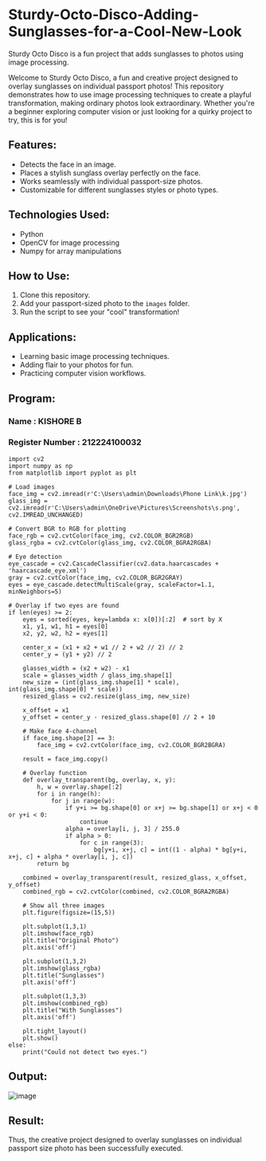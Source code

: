 # Sturdy-Octo-Disco-Adding-Sunglasses-for-a-Cool-New-Look

Sturdy Octo Disco is a fun project that adds sunglasses to photos using image processing.

Welcome to Sturdy Octo Disco, a fun and creative project designed to overlay sunglasses on individual passport photos! This repository demonstrates how to use image processing techniques to create a playful transformation, making ordinary photos look extraordinary. Whether you're a beginner exploring computer vision or just looking for a quirky project to try, this is for you!

## Features:
- Detects the face in an image.
- Places a stylish sunglass overlay perfectly on the face.
- Works seamlessly with individual passport-size photos.
- Customizable for different sunglasses styles or photo types.

## Technologies Used:
- Python
- OpenCV for image processing
- Numpy for array manipulations

## How to Use:
1. Clone this repository.
2. Add your passport-sized photo to the `images` folder.
3. Run the script to see your "cool" transformation!

## Applications:
- Learning basic image processing techniques.
- Adding flair to your photos for fun.
- Practicing computer vision workflows.

## Program:
### Name : KISHORE B
### Register Number : 212224100032
```
import cv2
import numpy as np
from matplotlib import pyplot as plt

# Load images
face_img = cv2.imread(r'C:\Users\admin\Downloads\Phone Link\k.jpg')
glass_img = cv2.imread(r'C:\Users\admin\OneDrive\Pictures\Screenshots\s.png', cv2.IMREAD_UNCHANGED)

# Convert BGR to RGB for plotting
face_rgb = cv2.cvtColor(face_img, cv2.COLOR_BGR2RGB)
glass_rgba = cv2.cvtColor(glass_img, cv2.COLOR_BGRA2RGBA)

# Eye detection
eye_cascade = cv2.CascadeClassifier(cv2.data.haarcascades + 'haarcascade_eye.xml')
gray = cv2.cvtColor(face_img, cv2.COLOR_BGR2GRAY)
eyes = eye_cascade.detectMultiScale(gray, scaleFactor=1.1, minNeighbors=5)

# Overlay if two eyes are found
if len(eyes) >= 2:
    eyes = sorted(eyes, key=lambda x: x[0])[:2]  # sort by X
    x1, y1, w1, h1 = eyes[0]
    x2, y2, w2, h2 = eyes[1]

    center_x = (x1 + x2 + w1 // 2 + w2 // 2) // 2
    center_y = (y1 + y2) // 2

    glasses_width = (x2 + w2) - x1
    scale = glasses_width / glass_img.shape[1]
    new_size = (int(glass_img.shape[1] * scale), int(glass_img.shape[0] * scale))
    resized_glass = cv2.resize(glass_img, new_size)

    x_offset = x1
    y_offset = center_y - resized_glass.shape[0] // 2 + 10

    # Make face 4-channel
    if face_img.shape[2] == 3:
        face_img = cv2.cvtColor(face_img, cv2.COLOR_BGR2BGRA)

    result = face_img.copy()

    # Overlay function
    def overlay_transparent(bg, overlay, x, y):
        h, w = overlay.shape[:2]
        for i in range(h):
            for j in range(w):
                if y+i >= bg.shape[0] or x+j >= bg.shape[1] or x+j < 0 or y+i < 0:
                    continue
                alpha = overlay[i, j, 3] / 255.0
                if alpha > 0:
                    for c in range(3):
                        bg[y+i, x+j, c] = int((1 - alpha) * bg[y+i, x+j, c] + alpha * overlay[i, j, c])
        return bg

    combined = overlay_transparent(result, resized_glass, x_offset, y_offset)
    combined_rgb = cv2.cvtColor(combined, cv2.COLOR_BGRA2RGBA)

    # Show all three images
    plt.figure(figsize=(15,5))
    
    plt.subplot(1,3,1)
    plt.imshow(face_rgb)
    plt.title("Original Photo")
    plt.axis('off')
    
    plt.subplot(1,3,2)
    plt.imshow(glass_rgba)
    plt.title("Sunglasses")
    plt.axis('off')
    
    plt.subplot(1,3,3)
    plt.imshow(combined_rgb)
    plt.title("With Sunglasses")
    plt.axis('off')

    plt.tight_layout()
    plt.show()
else:
    print("Could not detect two eyes.")
```
## Output:
![image](https://github.com/user-attachments/assets/d13c0864-641d-4cea-94fa-9f347f6a9abc)


## Result:
Thus, the creative project designed to overlay sunglasses on individual passport size photo has been successfully executed.

